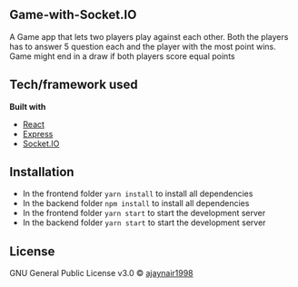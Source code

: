 ## Game-with-Socket.IO
A Game app that lets two players play against each other. Both the players has to answer 5 question each and the player with the most point wins.
Game might end in a draw if both players score equal points


## Tech/framework used
<b>Built with</b>
- [React](https://reactjs.org/)
- [Express](https://expressjs.com/)
- [Socket.IO](https://socket.io/)


## Installation
- In the frontend folder `yarn install` to install all dependencies
- In the backend folder `npm install` to install all dependencies
- In the frontend folder `yarn start` to start the development server
- In the backend folder `yarn start` to start the development server

## License
GNU General Public License v3.0 © [ajaynair1998]()
